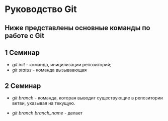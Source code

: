 # Руководство Git
## Ниже представлены основные команды по работе с Git
## 1 Семинар

* *git init* - команда, иницилизации репозиторий;
* *git status* - команда вызываающая

## 2 Семинар

* *git branch* - команда, которая выводит существующие в репозитории ветви, указывая на текущую.

* *git branch branch_name* - делает